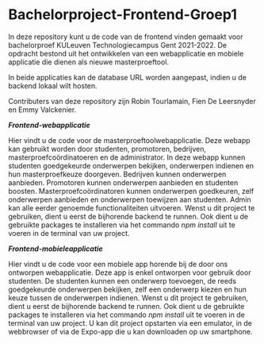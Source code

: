 # Bachelorproject-Frontend-Groep1
In deze repository kunt u de code van de frontend vinden gemaakt voor bachelorproef KULeuven Technologiecampus Gent 2021-2022. De opdracht bestond uit het ontwikkelen van een webapplicatie en mobiele applicatie die dienen als nieuwe masterproeftool. 

In beide applicaties kan de database URL worden aangepast, indien u de backend lokaal wilt hosten.

Contributers van deze repository zijn Robin Tourlamain, Fien De Leersnyder en Emmy Valckenier.

*****Frontend-webapplicatie*****

Hier vindt u de code voor de masterproeftoolwebapplicatie. Deze webapp kan gebruikt worden door  studenten, promotoren, bedrijven, masterproefcoördinatoeren en de administrator.
In deze webapp kunnen studenten goedgekeurde onderwerpen bekijken, onderwerpen indienen en hun masterproefkeuze doorgeven. 
Bedrijven kunnen onderwerpen aanbieden. Promotoren kunnen onderwerpen aanbieden en studenten boosten. Masterproefcoördinatoren kunnen onderwerpen goedkeuren, zelf onderwerpen aanbieden en onderwerpen toewijzen aan studenten. Admin kan alle eerder genoemde functionaliteiten uitvoeren.
Wenst u dit project te gebruiken, dient u eerst de bijhorende backend te runnen. Ook dient u de gebruikte packages te installeren via het commando *npm install* uit te voeren in de terminal van uw project.

*****Frontend-mobieleapplicatie*****

Hier vindt u de code voor een mobiele app horende bij de door ons ontworpen webapplicatie. Deze app is enkel ontworpen voor gebruik door studenten. 
De studenten kunnen een onderwerp toevoegen, de reeds goedgekeurde onderwerpen bekijken, zelf een onderwerp kiezen en hun keuze tussen de onderwerpen indienen.
Wenst u dit project te gebruiken, dient u eerst de bijhorende backend te runnen. Ook dient u de gebruikte packages te installeren via het commando *npm install* uit te voeren in de terminal van uw project.
U kan dit project opstarten via een emulator, in de webbrowser of via de Expo-app die u kan downloaden op uw smartphone.


